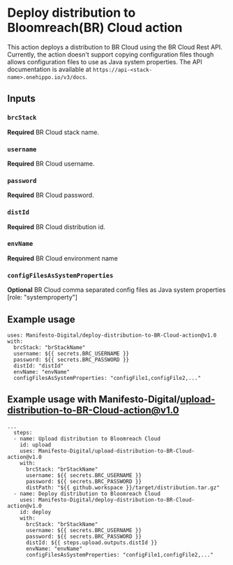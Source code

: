 # Deploy distribution to Bloomreach(BR) Cloud action
This action deploys a distribution to BR Cloud using the BR Cloud Rest API. Currently, the action doesn't support copying configuration files though allows configuration files to use as Java system properties.
The API documentation is available at `https://api-<stack-name>.onehippo.io/v3/docs`.

## Inputs

### `brcStack`

**Required** BR Cloud stack name.

### `username`

**Required** BR Cloud username.

### `password`

**Required** BR Cloud password.

### `distId`

**Required** BR Cloud distribution id.

### `envName`

**Required** BR Cloud environment name
### `configFilesAsSystemProperties`

**Optional** BR Cloud comma separated config files as Java system properties [role: "systemproperty"]

## Example usage

```
uses: Manifesto-Digital/deploy-distribution-to-BR-Cloud-action@v1.0
with:
  brcStack: "brStackName"
  username: ${{ secrets.BRC_USERNAME }}
  password: ${{ secrets.BRC_PASSWORD }}
  distId: "distId"
  envName: "envName"
  configFilesAsSystemProperties: "configFile1,configFile2,..."
```

## Example usage with Manifesto-Digital/upload-distribution-to-BR-Cloud-action@v1.0
```
...
  steps:
  - name: Upload distribution to Bloomreach Cloud
    id: upload
    uses: Manifesto-Digital/upload-distribution-to-BR-Cloud-action@v1.0
    with:
      brcStack: "brStackName"
      username: ${{ secrets.BRC_USERNAME }}
      password: ${{ secrets.BRC_PASSWORD }}
      distPath: "${{ github.workspace }}/target/distribution.tar.gz"
  - name: Deploy distribution to Bloomreach Cloud
    uses: Manifesto-Digital/deploy-distribution-to-BR-Cloud-action@v1.0
    id: deploy
    with:
      brcStack: "brStackName"
      username: ${{ secrets.BRC_USERNAME }}
      password: ${{ secrets.BRC_PASSWORD }}
      distId: ${{ steps.upload.outputs.distId }}
      envName: "envName"
      configFilesAsSystemProperties: "configFile1,configFile2,..."
```
